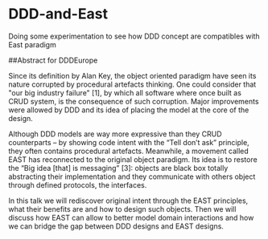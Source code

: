# DDD-and-East
Doing some experimentation to see how DDD concept are compatibles with East paradigm

##Abstract for DDDEurope

Since its definition by Alan Key, the object oriented paradigm have seen its nature corrupted by procedural artefacts thinking.
One could consider that "our big industry failure" [1], by which all software where once built as CRUD system, is the consequence of such corruption. 
Major improvements were allowed by DDD and its idea of placing the model at the core of the design. 

Although DDD models are way more expressive than they CRUD counterparts 
– by showing code intent with the “Tell don’t ask” principle, they often contains procedural artefacts. 
Meanwhile, a movement called EAST has reconnected to the original object paradigm. 
Its idea is to restore the “Big idea [that] is messaging” [3]: objects are black box totally abstracting their implementation and
they communicate with others object through defined protocols, the interfaces. 

In this talk we will rediscover original intent through the EAST principles, what their benefits are and how to design such objects. 
Then we will discuss how EAST can allow to better model domain interactions and how we can bridge the gap between DDD designs and EAST designs. 
